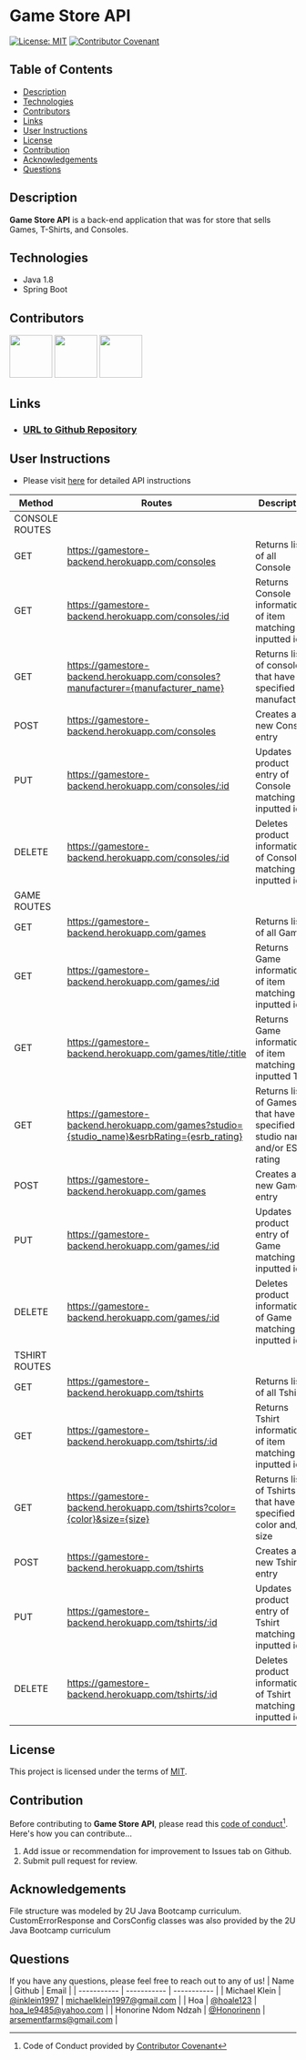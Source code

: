 # Game Store API

[![License: MIT](https://img.shields.io/badge/License-MIT-yellow.svg)](https://opensource.org/licenses/MIT)
[![Contributor Covenant](https://img.shields.io/badge/Contributor%20Covenant-2.1-4baaaa.svg)](code_of_conduct.md)

## Table of Contents
- [Description](#Description)
- [Technologies](#Technologies)
- [Contributors](#contributors)
- [Links](#Links)
- [User Instructions](#User-Instructions)
- [License](#License)
- [Contribution](#Contribution)
- [Acknowledgements](#Acknowledgements)
- [Questions](#Questions)

## Description
**Game Store API** is a back-end application that was for store that sells Games, T-Shirts, and Consoles.

## Technologies
- Java 1.8
- Spring Boot

## Contributors
[<img src="https://avatars.githubusercontent.com/u/93157433?v=4" width="75" height="75">](https://github.com/inklein1997)
[<img src="https://avatars.githubusercontent.com/u/47269779?v=4" width="75" height="75">](https://github.com/hoale123)
[<img src="https://avatars.githubusercontent.com/u/87605893?v=4" width="75" height="75">](https://github.com/Honorinenn)

## Links
- ### [URL to Github Repository](https://github.com/inklein1997/M4-Summative-Hoa-Le)

## User Instructions
- Please visit [here](./api-documentation.yaml) for detailed API instructions

| Method | Routes | Description |
| ----------- | ----------- | ----------- |
| CONSOLE ROUTES |  |  |
| GET | https://gamestore-backend.herokuapp.com/consoles | Returns list of all Console |
| GET | https://gamestore-backend.herokuapp.com/consoles/:id | Returns Console information of item matching inputted id |
| GET | https://gamestore-backend.herokuapp.com/consoles?manufacturer={manufacturer_name} | Returns list of consoles that have the specified manufacturer
| POST | https://gamestore-backend.herokuapp.com/consoles | Creates a new Console entry |
| PUT | https://gamestore-backend.herokuapp.com/consoles/:id | Updates product entry of Console matching inputted id |
| DELETE | https://gamestore-backend.herokuapp.com/consoles/:id | Deletes product information of Console matching inputted id |
| GAME ROUTES |  |  |
| GET | https://gamestore-backend.herokuapp.com/games | Returns list of all Games |
| GET | https://gamestore-backend.herokuapp.com/games/:id | Returns Game information of item matching inputted id |
| GET | https://gamestore-backend.herokuapp.com/games/title/:title | Returns Game information of item matching inputted Title |
| GET | https://gamestore-backend.herokuapp.com/games?studio={studio_name}&esrbRating={esrb_rating} | Returns list of Games that have the specified studio name and/or ESRB rating
| POST | https://gamestore-backend.herokuapp.com/games | Creates a new Game entry |
| PUT | https://gamestore-backend.herokuapp.com/games/:id | Updates product entry of Game matching inputted id |
| DELETE | https://gamestore-backend.herokuapp.com/games/:id | Deletes product information of Game matching inputted id |
| TSHIRT ROUTES |  |  |
| GET | https://gamestore-backend.herokuapp.com/tshirts | Returns list of all Tshirts |
| GET | https://gamestore-backend.herokuapp.com/tshirts/:id | Returns Tshirt information of item matching inputted id |
| GET | https://gamestore-backend.herokuapp.com/tshirts?color={color}&size={size} | Returns list of Tshirts that have the specified color and/or size
| POST | https://gamestore-backend.herokuapp.com/tshirts | Creates a new Tshirt entry |
| PUT | https://gamestore-backend.herokuapp.com/tshirts/:id | Updates product entry of Tshirt matching inputted id |
| DELETE | https://gamestore-backend.herokuapp.com/tshirts/:id | Deletes product information of Tshirt matching inputted id |

## License
This project is licensed under the terms of [MIT](https://opensource.org/licenses/MIT).
  
## Contribution
Before contributing to **Game Store API**, please read this [code of conduct](code_of_conduct.md)[^1].<br>
Here's how you can contribute...
1. Add issue or recommendation for improvement to Issues tab on Github.
2. Submit pull request for review.

## Acknowledgements
File structure was modeled by 2U Java Bootcamp curriculum.
CustomErrorResponse and CorsConfig classes was also provided by the 2U Java Bootcamp curriculum

## Questions

If you have any questions, please feel free to reach out to any of us!
| Name | Github | Email |
| ----------- | ----------- | ----------- |
| Michael Klein | [@inklein1997](https://github.com/inklein1997) | michaelklein1997@gmail.com |
| Hoa | [@hoale123](https://github.com/hoale123) | hoa_le9485@yahoo.com |
| Honorine Ndom Ndzah | [@Honorinenn](honorinendzah@gmail.com) | arsementfarms@gmail.com |
[^1]: Code of Conduct provided by [Contributor Covenant](https://www.contributor-covenant.org/)